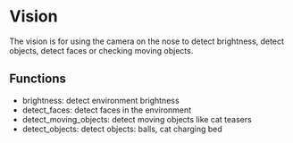 <!--
Copyright (c) 2019 Elephant Robotics, Inc. All rights reserved.

Using this MarsAI source code is subject to the terms and conditions of Apache 2.0 License. Check LICENSE for more information
-->

# Vision

The vision is for using the camera on the nose to detect brightness, detect objects, detect faces or checking moving objects.

## Functions
 * brightness: detect environment brightness
 * detect_faces: detect faces in the environment
 * detect_moving_objects: detect moving objects like cat teasers
 * detect_objects: detect objects: balls, cat charging bed